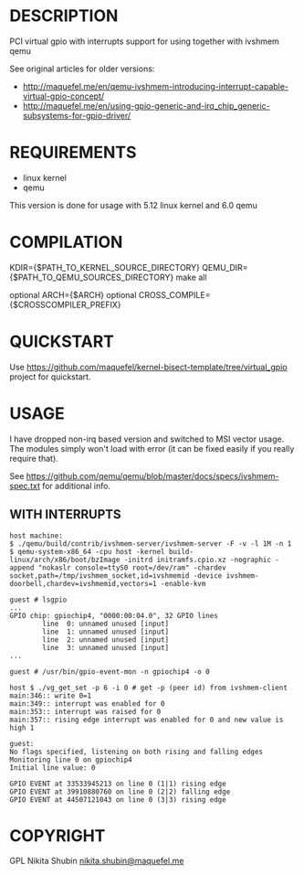 # DESCRIPTION

PCI virtual gpio with interrupts support for using together with ivshmem qemu

See original articles for older versions:

- http://maquefel.me/en/qemu-ivshmem-introducing-interrupt-capable-virtual-gpio-concept/
- http://maquefel.me/en/using-gpio-generic-and-irq_chip_generic-subsystems-for-gpio-driver/

# REQUIREMENTS

- linux kernel
- qemu

This version is done for usage with 5.12 linux kernel and 6.0 qemu

# COMPILATION

KDIR={$PATH_TO_KERNEL_SOURCE_DIRECTORY} QEMU_DIR={$PATH_TO_QEMU_SOURCES_DIRECTORY} make all

optional ARCH={$ARCH}
optional CROSS_COMPILE={$CROSSCOMPILER_PREFIX}

# QUICKSTART

Use https://github.com/maquefel/kernel-bisect-template/tree/virtual_gpio project for quickstart.

# USAGE

I have dropped non-irq based version and switched to MSI vector usage. The modules simply won't load with error (it can be fixed easily if you really require that).

See https://github.com/qemu/qemu/blob/master/docs/specs/ivshmem-spec.txt for additional info.

## WITH INTERRUPTS

```
host machine:
$ ./qemu/build/contrib/ivshmem-server/ivshmem-server -F -v -l 1M -n 1
$ qemu-system-x86_64 -cpu host -kernel build-linux/arch/x86/boot/bzImage -initrd initramfs.cpio.xz -nographic -append "nokaslr console=ttyS0 root=/dev/ram" -chardev socket,path=/tmp/ivshmem_socket,id=ivshmemid -device ivshmem-doorbell,chardev=ivshmemid,vectors=1 -enable-kvm

guest # lsgpio
...
GPIO chip: gpiochip4, "0000:00:04.0", 32 GPIO lines
        line  0: unnamed unused [input]
        line  1: unnamed unused [input]
        line  2: unnamed unused [input]
        line  3: unnamed unused [input]
...

guest # /usr/bin/gpio-event-mon -n gpiochip4 -o 0

host $ ./vg_get_set -p 6 -i 0 # get -p (peer id) from ivshmem-client
main:346:: write 0=1
main:349:: interrupt was enabled for 0
main:353:: interrupt was raised for 0
main:357:: rising edge interrupt was enabled for 0 and new value is high 1

guest:
No flags specified, listening on both rising and falling edges
Monitoring line 0 on gpiochip4
Initial line value: 0

GPIO EVENT at 33533945213 on line 0 (1|1) rising edge
GPIO EVENT at 39910880760 on line 0 (2|2) falling edge
GPIO EVENT at 44507121043 on line 0 (3|3) rising edge
```

# COPYRIGHT

GPL
Nikita Shubin <nikita.shubin@maquefel.me>

